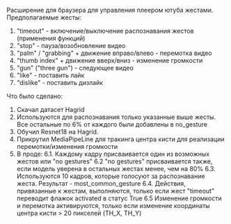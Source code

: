 Расширение для браузера для управления плеером ютуба жестами.
Предполагаемые жесты:
1. "timeout" - включение/выключение распознавания жестов (применения функций)
2. "stop" - пауза/возобновление видео
3. "palm" / "grabbing" + движение вправо/влево - перемотка видео
4. "thumb index" + движение вверх/вниз - изменение громкости
5. "gun" ("three gun") - следующее видео
6. "like" - поставить лайк
7. "dislike" - поставить дизлайк

Что было сделано:
1. Скачал датасет Hagrid
2. Используются для распознавания только указанные выше жесты. Все остальные по 6% от каждого были добавлены в no_gesture 
3. Обучил Resnet18 на Hagrid. 
4. Прикрутил MediaPipeLine для тракинга центра кисти для реализации перемотки/изменения громкости
5. В проде:
6.1. Каждому кадру присваивается один из возможных жестов или "no gestures"
6.2 "no gestures" присваивается также, если модель уверена в остальных жестах менее, чем на 80%
6.3. Используются 10 кадров, которые голосуют за распознавание жеста. Результат - most_common_gesture
6.4. Действия, привязанные к жестам, выполняются, только если жест "timeout" переводит флажок activated в статус True
6.5 Изменение громкости и перемотка активируются, только если изменение координаты центра кисти > 20 пикселей (TH_X, TH_Y)